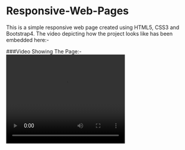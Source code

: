 # Responsive-Web-Pages

This is a simple responsive web page created using HTML5, CSS3 and Bootstrap4. The video depicting how the project looks like 
has been embedded here:-

###Video Showing The Page:-
<video width="320" height="240" controls>
  <source src="14.01.2020_00.03.18_REC.mp4" type="video/mp4">
  <source src="14.01.2020_00.03.18_REC.ogg" type="video/ogg">
Your browser does not support the video tag.
</video>
